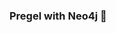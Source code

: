 ### Pregel with Neo4j 🚀

























































 























